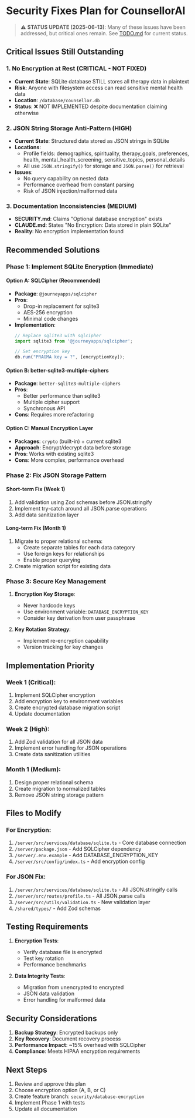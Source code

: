 # Security Fixes Plan for CounsellorAI

> ⚠️ **STATUS UPDATE (2025-06-13)**: Many of these issues have been addressed, but critical ones remain. See [TODO.md](./TODO.md) for current status.

## Critical Issues Still Outstanding

### 1. **No Encryption at Rest** (CRITICAL - NOT FIXED)
- **Current State**: SQLite database STILL stores all therapy data in plaintext
- **Risk**: Anyone with filesystem access can read sensitive mental health data
- **Location**: `/database/counsellor.db`
- **Status**: ❌ NOT IMPLEMENTED despite documentation claiming otherwise

### 2. **JSON String Storage Anti-Pattern** (HIGH)
- **Current State**: Structured data stored as JSON strings in SQLite
- **Locations**:
  - Profile fields: demographics, spirituality, therapy_goals, preferences, health, mental_health_screening, sensitive_topics, personal_details
  - All use `JSON.stringify()` for storage and `JSON.parse()` for retrieval
- **Issues**:
  - No query capability on nested data
  - Performance overhead from constant parsing
  - Risk of JSON injection/malformed data

### 3. **Documentation Inconsistencies** (MEDIUM)
- **SECURITY.md**: Claims "Optional database encryption" exists
- **CLAUDE.md**: States "No Encryption: Data stored in plain SQLite"
- **Reality**: No encryption implementation found

## Recommended Solutions

### Phase 1: Implement SQLite Encryption (Immediate)

#### Option A: SQLCipher (Recommended)
- **Package**: `@journeyapps/sqlcipher`
- **Pros**: 
  - Drop-in replacement for sqlite3
  - AES-256 encryption
  - Minimal code changes
- **Implementation**:
  ```typescript
  // Replace sqlite3 with sqlcipher
  import sqlite3 from '@journeyapps/sqlcipher';
  
  // Set encryption key
  db.run("PRAGMA key = ?", [encryptionKey]);
  ```

#### Option B: better-sqlite3-multiple-ciphers
- **Package**: `better-sqlite3-multiple-ciphers`
- **Pros**: 
  - Better performance than sqlite3
  - Multiple cipher support
  - Synchronous API
- **Cons**: Requires more refactoring

#### Option C: Manual Encryption Layer
- **Packages**: `crypto` (built-in) + current sqlite3
- **Approach**: Encrypt/decrypt data before storage
- **Pros**: Works with existing sqlite3
- **Cons**: More complex, performance overhead

### Phase 2: Fix JSON Storage Pattern

#### Short-term Fix (Week 1)
1. Add validation using Zod schemas before JSON.stringify
2. Implement try-catch around all JSON.parse operations
3. Add data sanitization layer

#### Long-term Fix (Month 1)
1. Migrate to proper relational schema:
   - Create separate tables for each data category
   - Use foreign keys for relationships
   - Enable proper querying
2. Create migration script for existing data

### Phase 3: Secure Key Management

1. **Encryption Key Storage**:
   - Never hardcode keys
   - Use environment variable: `DATABASE_ENCRYPTION_KEY`
   - Consider key derivation from user passphrase
   
2. **Key Rotation Strategy**:
   - Implement re-encryption capability
   - Version tracking for key changes

## Implementation Priority

### Week 1 (Critical):
1. Implement SQLCipher encryption
2. Add encryption key to environment variables
3. Create encrypted database migration script
4. Update documentation

### Week 2 (High):
1. Add Zod validation for all JSON data
2. Implement error handling for JSON operations
3. Create data sanitization utilities

### Month 1 (Medium):
1. Design proper relational schema
2. Create migration to normalized tables
3. Remove JSON string storage pattern

## Files to Modify

### For Encryption:
1. `/server/src/services/database/sqlite.ts` - Core database connection
2. `/server/package.json` - Add SQLCipher dependency
3. `/server/.env.example` - Add DATABASE_ENCRYPTION_KEY
4. `/server/src/config/index.ts` - Add encryption config

### For JSON Fix:
1. `/server/src/services/database/sqlite.ts` - All JSON.stringify calls
2. `/server/src/routes/profile.ts` - All JSON.parse calls
3. `/server/src/utils/validation.ts` - New validation layer
4. `/shared/types/` - Add Zod schemas

## Testing Requirements

1. **Encryption Tests**:
   - Verify database file is encrypted
   - Test key rotation
   - Performance benchmarks

2. **Data Integrity Tests**:
   - Migration from unencrypted to encrypted
   - JSON data validation
   - Error handling for malformed data

## Security Considerations

1. **Backup Strategy**: Encrypted backups only
2. **Key Recovery**: Document recovery process
3. **Performance Impact**: ~15% overhead with SQLCipher
4. **Compliance**: Meets HIPAA encryption requirements

## Next Steps

1. Review and approve this plan
2. Choose encryption option (A, B, or C)
3. Create feature branch: `security/database-encryption`
4. Implement Phase 1 with tests
5. Update all documentation
